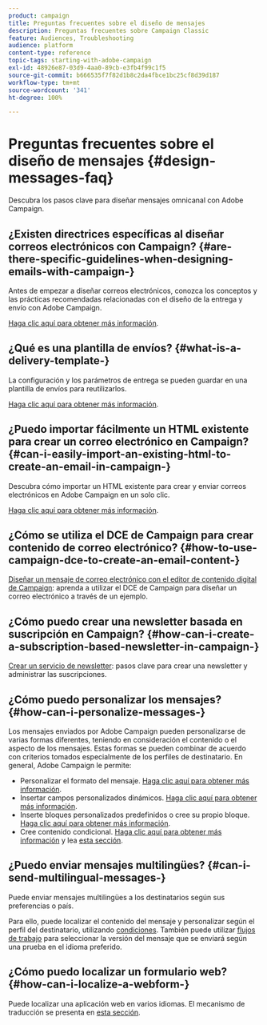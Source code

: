 ```yaml
---
product: campaign
title: Preguntas frecuentes sobre el diseño de mensajes
description: Preguntas frecuentes sobre Campaign Classic
feature: Audiences, Troubleshooting
audience: platform
content-type: reference
topic-tags: starting-with-adobe-campaign
exl-id: 48926e87-03d9-4aa0-89cb-e3fb4f99c1f5
source-git-commit: b666535f7f82d1b8c2da4fbce1bc25cf8d39d187
workflow-type: tm+mt
source-wordcount: '341'
ht-degree: 100%

---
```


# Preguntas frecuentes sobre el diseño de mensajes {#design-messages-faq}



Descubra los pasos clave para diseñar mensajes omnicanal con Adobe Campaign.

## ¿Existen directrices específicas al diseñar correos electrónicos con Campaign? {#are-there-specific-guidelines-when-designing-emails-with-campaign-}

Antes de empezar a diseñar correos electrónicos, conozca los conceptos y las prácticas recomendadas relacionadas con el diseño de la entrega y envío con Adobe Campaign.

[Haga clic aquí para obtener más información](../../delivery/using/delivery-best-practices.md).

## ¿Qué es una plantilla de envíos? {#what-is-a-delivery-template-}

La configuración y los parámetros de entrega se pueden guardar en una plantilla de envíos para reutilizarlos.

[Haga clic aquí para obtener más información](../../delivery/using/about-templates.md).

## ¿Puedo importar fácilmente un HTML existente para crear un correo electrónico en Campaign? {#can-i-easily-import-an-existing-html-to-create-an-email-in-campaign-}

Descubra cómo importar un HTML existente para crear y enviar correos electrónicos en Adobe Campaign en un solo clic.

[Haga clic aquí para obtener más información](../../delivery/using/defining-the-email-content.md#message-content).

## ¿Cómo se utiliza el DCE de Campaign para crear contenido de correo electrónico? {#how-to-use-campaign-dce-to-create-an-email-content-}

[Diseñar un mensaje de correo electrónico con el editor de contenido digital de Campaign](../../web/using/use-case-creating-an-email-delivery.md): aprenda a utilizar el DCE de Campaign para diseñar un correo electrónico a través de un ejemplo.

## ¿Cómo puedo crear una newsletter basada en suscripción en Campaign? {#how-can-i-create-a-subscription-based-newsletter-in-campaign-}

[Crear un servicio de newsletter](../../delivery/using/managing-subscriptions.md): pasos clave para crear una newsletter y administrar las suscripciones.

## ¿Cómo puedo personalizar los mensajes? {#how-can-i-personalize-messages-}

Los mensajes enviados por Adobe Campaign pueden personalizarse de varias formas diferentes, teniendo en consideración el contenido o el aspecto de los mensajes. Estas formas se pueden combinar de acuerdo con criterios tomados especialmente de los perfiles de destinatario. En general, Adobe Campaign le permite:

* Personalizar el formato del mensaje. [Haga clic aquí para obtener más información](../../delivery/using/defining-the-email-content.md#message-content).
* Insertar campos personalizados dinámicos. [Haga clic aquí para obtener más información](../../delivery/using/personalization-fields.md).
* Inserte bloques personalizados predefinidos o cree su propio bloque. [Haga clic aquí para obtener más información](../../delivery/using/personalization-blocks.md).
* Cree contenido condicional. [Haga clic aquí para obtener más información](../../delivery/using/conditional-content.md) y lea [esta sección](../../delivery/using/conditional-content.md).

## ¿Puedo enviar mensajes multilingües? {#can-i-send-multilingual-messages-}

Puede enviar mensajes multilingües a los destinatarios según sus preferencias o país.

Para ello, puede localizar el contenido del mensaje y personalizar según el perfil del destinatario, utilizando [condiciones](../../delivery/using/conditional-content.md). También puede utilizar [flujos de trabajo](../../workflow/using/split.md) para seleccionar la versión del mensaje que se enviará según una prueba en el idioma preferido.

## ¿Cómo puedo localizar un formulario web? {#how-can-i-localize-a-webform-}

Puede localizar una aplicación web en varios idiomas. El mecanismo de traducción se presenta en [esta sección](../../web/using/translating-a-web-form.md).
